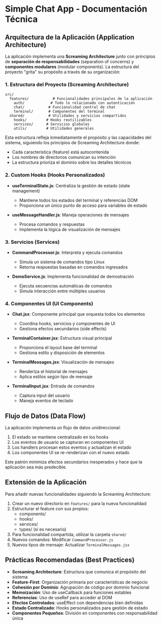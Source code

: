 # Simple Chat App - Documentación Técnica

## Arquitectura de la Aplicación (Application Architecture)

La aplicación implementa una **Screaming Architecture** junto con principios de **separación de responsabilidades** (separation of concerns) y **componentes modulares** (modular components). La estructura del proyecto "grita" su propósito a través de su organización:

### 1. Estructura del Proyecto (Screaming Architecture)

```
src/
  features/           # Funcionalidades principales de la aplicación
    auth/            # Todo lo relacionado con autenticación
    chat/           # Funcionalidad central de chat
    terminal/       # Componentes del terminal
  shared/           # Utilidades y servicios compartidos
    hooks/         # Hooks reutilizables
    services/      # Servicios globales
    utils/         # Utilidades generales
```

Esta estructura refleja inmediatamente el propósito y las capacidades del sistema, siguiendo los principios de Screaming Architecture donde:
- Cada característica (feature) está autocontenida
- Los nombres de directorios comunican su intención
- La estructura prioriza el dominio sobre los detalles técnicos

### 2. Custom Hooks (Hooks Personalizados)

- **useTerminalState.js**: Centraliza la gestión de estado (state management)
  - Mantiene todos los estados del terminal y referencias DOM
  - Proporciona un único punto de acceso para variables de estado

- **useMessageHandler.js**: Maneja operaciones de mensajes
  - Procesa comandos y respuestas 
  - Implementa la lógica de visualización de mensajes

### 3. Servicios (Services)

- **CommandProcessor.js**: Interpreta y ejecuta comandos
  - Simula un sistema de comandos tipo Linux
  - Retorna respuestas basadas en comandos ingresados

- **DemoService.js**: Implementa funcionalidad de demostración
  - Ejecuta secuencias automáticas de comandos
  - Simula interacción entre múltiples usuarios

### 4. Componentes UI (UI Components)

- **Chat.jsx**: Componente principal que orquesta todos los elementos
  - Coordina hooks, servicios y componentes de UI
  - Gestiona efectos secundarios (side effects)

- **TerminalContainer.jsx**: Estructura visual principal
  - Proporciona el layout base del terminal
  - Gestiona estilo y disposición de elementos

- **TerminalMessages.jsx**: Visualización de mensajes
  - Renderiza el historial de mensajes
  - Aplica estilos según tipo de mensaje

- **TerminalInput.jsx**: Entrada de comandos
  - Captura input del usuario
  - Maneja eventos de teclado

## Flujo de Datos (Data Flow)

La aplicación implementa un flujo de datos unidireccional:

1. El estado se mantiene centralizado en los hooks
2. Los eventos de usuario se capturan en componentes UI
3. Los handlers procesan estos eventos y actualizan el estado
4. Los componentes UI se re-renderizan con el nuevo estado

Este patrón minimiza efectos secundarios inesperados y hace que la aplicación sea más predecible.

## Extensión de la Aplicación

Para añadir nuevas funcionalidades siguiendo la Screaming Architecture:

1. Crear un nuevo directorio en `features/` para la nueva funcionalidad
2. Estructurar el feature con sus propios:
   - components/
   - hooks/
   - services/
   - types/ (si es necesario)
3. Para funcionalidad compartida, utilizar la carpeta `shared/`
4. Nuevos comandos: Modificar `CommandProcessor.js`
5. Nuevos tipos de mensaje: Actualizar `TerminalMessages.jsx`

## Prácticas Recomendadas (Best Practices)

- **Screaming Architecture**: Estructura que comunica el propósito del sistema
- **Feature-First**: Organización primaria por características de negocio
- **Cohesión por Dominio**: Agrupación de código por dominio funcional
- **Memoización**: Uso de useCallback para funciones estables
- **Referencias**: Uso de useRef para acceder al DOM
- **Efectos Controlados**: useEffect con dependencias bien definidas
- **Estado Centralizado**: Hooks personalizados para gestión de estado
- **Componentes Pequeños**: División en componentes con responsabilidad única
